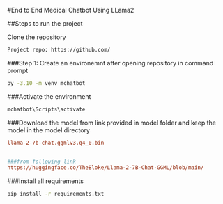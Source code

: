 #End to End Medical Chatbot Using LLama2

##Steps to run the project

Clone the repository

```bash 
Project repo: https://github.com/
```

###Step 1: Create an environemnt after opening repository in command prompt

```bash
py -3.10 -m venv mchatbot
```


###Activate  the environment
```bash
mchatbot\Scripts\activate
```



###Download the model from link provided in model folder and keep the model
in the model directory

```ini 
llama-2-7b-chat.ggmlv3.q4_0.bin


###from following link
https://huggingface.co/TheBloke/Llama-2-7B-Chat-GGML/blob/main/
```


###Install all requirements

``` bash
pip install -r requirements.txt

```

